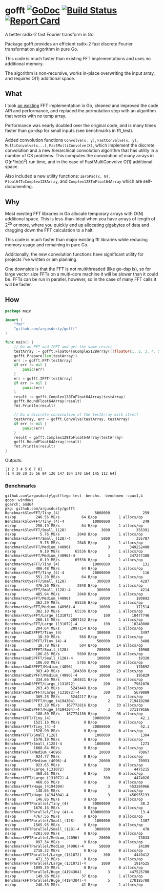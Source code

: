 # gofft [![GoDoc][godoc-badge]][godoc] [![Build Status][travis-ci-badge]][travis-ci] [![Report Card][report-card-badge]][report-card]
A better radix-2 fast Fourier transform in Go.

Package gofft provides an efficient radix-2 fast discrete Fourier transformation algorithm in pure Go.

This code is much faster than existing FFT implementations and uses no additional memory.

The algorithm is non-recursive, works in-place overwriting the input array, and requires O(1) additional space.

## What
I took [an existing](https://github.com/ktye/fft) FFT implementation in Go, cleaned and improved the code API and performance, and replaced the permutation step with an algorithm that works with no temp array.

Performance was nearly doubled over the original code, and is many times faster than go-dsp for small inputs (see benchmarks in fft_test).

Added convolution functions `Convolve(x, y)`, `FastConvolve(x, y)`, `MultiConvolve(x...)`, `FastMultiConvolve(X)`, which implement the discrete convolution and a new hierarchical convolution algorithm that has utility in a number of CS problems. This computes the convolution of many arrays in O(n\*ln(n)<sup>2</sup>) run time, and in the case of FastMultiConvolve O(1) additional space.

Also included a new utility functions: `ZeroPad(x, N)`, `Float64ToComplex128Array`, and `Complex128ToFloat64Array` which are self-documenting.

## Why
Most existing FFT libraries in Go allocate temporary arrays with O(N) additional space. This is less-than-ideal when you have arrays of length of 2<sup>25</sup> or more, where you quickly end up allocating gigabytes of data and dragging down the FFT calculation to a halt.

This code is much faster than major existing fft libraries while reducing memory usage and remaining in pure Go.

Additionally, the new convolution functions have significant utility for projects I've written or am planning.

One downside is that the FFT is not multithreaded (like go-dsp is), so for large vector size FFTs on a multi-core machine it will be slower than it could be. FFTs can be run in parallel, however, so in the case of many FFT calls it will be faster.

## How
```go
package main

import (
	"fmt"
	"github.com/argusdusty/gofft"
)

func main() {
	// Do an FFT and IFFT and get the same result
	testArray := gofft.Float64ToComplex128Array([]float64{1, 2, 3, 4, 5, 6, 7, 8})
	gofft.Prepare(len(testArray))
	err := gofft.FFT(testArray)
	if err != nil {
		panic(err)
	}
	err = gofft.IFFT(testArray)
	if err != nil {
		panic(err)
	}
	result := gofft.Complex128ToFloat64Array(testArray)
	gofft.RoundFloat64Array(result)
	fmt.Println(result)

	// Do a discrete convolution of the testArray with itself
	testArray, err = gofft.Convolve(testArray, testArray)
	if err != nil {
		panic(err)
	}
	result = gofft.Complex128ToFloat64Array(testArray)
	gofft.RoundFloat64Array(result)
	fmt.Println(result)
}
```

Outputs:
```
[1 2 3 4 5 6 7 8]
[1 4 10 20 35 56 84 120 147 164 170 164 145 112 64]
```

### Benchmarks
```
github.com\argusdusty\gofft>go test -bench=. -benchmem -cpu=1,4
goos: windows
goarch: amd64
pkg: github.com/argusdusty/gofft
BenchmarkSlowFFT/Tiny_(4)                5000000               259 ns/op         246.56 MB/s          64 B/op          1 allocs/op
BenchmarkSlowFFT/Tiny_(4)-4             10000000               249 ns/op         256.19 MB/s          64 B/op          1 allocs/op
BenchmarkSlowFFT/Small_(128)                3000            355391 ns/op           5.76 MB/s        2048 B/op          1 allocs/op
BenchmarkSlowFFT/Small_(128)-4              5000            355787 ns/op           5.76 MB/s        2048 B/op          1 allocs/op
BenchmarkSlowFFT/Medium_(4096)                 3         349252400 ns/op           0.19 MB/s       65536 B/op          1 allocs/op
BenchmarkSlowFFT/Medium_(4096)-4               3         347247300 ns/op           0.19 MB/s       65536 B/op          1 allocs/op
BenchmarkKtyeFFT/Tiny_(4)               10000000               131 ns/op         486.48 MB/s          64 B/op          1 allocs/op
BenchmarkKtyeFFT/Tiny_(4)-4             20000000               116 ns/op         551.20 MB/s          64 B/op          1 allocs/op
BenchmarkKtyeFFT/Small_(128)              300000              4297 ns/op         476.56 MB/s        2048 B/op          1 allocs/op
BenchmarkKtyeFFT/Small_(128)-4            300000              4214 ns/op         485.94 MB/s        2048 B/op          1 allocs/op
BenchmarkKtyeFFT/Medium_(4096)             10000            180892 ns/op         362.29 MB/s       65536 B/op          1 allocs/op
BenchmarkKtyeFFT/Medium_(4096)-4           10000            171514 ns/op         382.10 MB/s       65536 B/op          1 allocs/op
BenchmarkKtyeFFT/Large_(131072)              100          10477746 ns/op         200.15 MB/s     2097152 B/op          1 allocs/op
BenchmarkKtyeFFT/Large_(131072)-4            100          10248000 ns/op         204.64 MB/s     2097154 B/op          1 allocs/op
BenchmarkGoDSPFFT/Tiny_(4)                300000              3497 ns/op          18.30 MB/s         568 B/op         13 allocs/op
BenchmarkGoDSPFFT/Tiny_(4)-4              500000              3408 ns/op          18.78 MB/s         504 B/op         14 allocs/op
BenchmarkGoDSPFFT/Small_(128)             200000             10960 ns/op         186.85 MB/s        5600 B/op         18 allocs/op
BenchmarkGoDSPFFT/Small_(128)-4           100000             19320 ns/op         106.00 MB/s        5785 B/op         34 allocs/op
BenchmarkGoDSPFFT/Medium_(4096)            10000            170892 ns/op         383.49 MB/s      164380 B/op         23 allocs/op
BenchmarkGoDSPFFT/Medium_(4096)-4          10000            195829 ns/op         334.66 MB/s      164831 B/op         54 allocs/op
BenchmarkGoDSPFFT/Large_(131072)             200           7961076 ns/op         263.43 MB/s     5243448 B/op         28 allocs/op
BenchmarkGoDSPFFT/Large_(131072)-4           300           5679089 ns/op         369.28 MB/s     5244217 B/op         74 allocs/op
BenchmarkGoDSPFFT/Huge_(4194304)               2         719410200 ns/op          93.28 MB/s   167772816 B/op         33 allocs/op
BenchmarkGoDSPFFT/Huge_(4194304)-4             3         371179166 ns/op         180.80 MB/s   167774186 B/op         98 allocs/op
BenchmarkFFT/Tiny_(4)                   30000000              42.1 ns/op        1521.16 MB/s           0 B/op          0 allocs/op
BenchmarkFFT/Tiny_(4)-4                 30000000              42.1 ns/op        1520.90 MB/s           0 B/op          0 allocs/op
BenchmarkFFT/Small_(128)                 1000000              1304 ns/op        1570.10 MB/s           0 B/op          0 allocs/op
BenchmarkFFT/Small_(128)-4               1000000              1273 ns/op        1608.04 MB/s           0 B/op          0 allocs/op
BenchmarkFFT/Medium_(4096)                 20000             70867 ns/op         924.77 MB/s           0 B/op          0 allocs/op
BenchmarkFFT/Medium_(4096)-4               20000             70953 ns/op         923.65 MB/s           0 B/op          0 allocs/op
BenchmarkFFT/Large_(131072)                  300           4475215 ns/op         468.61 MB/s           0 B/op          0 allocs/op
BenchmarkFFT/Large_(131072)-4                300           4474826 ns/op         468.66 MB/s           0 B/op          0 allocs/op
BenchmarkFFT/Huge_(4194304)                    3         453284966 ns/op         148.05 MB/s           0 B/op          0 allocs/op
BenchmarkFFT/Huge_(4194304)-4                  3         456955133 ns/op         146.86 MB/s           0 B/op          0 allocs/op
BenchmarkFFTParallel/Tiny_(4)           30000000              38.2 ns/op        1676.16 MB/s           0 B/op          0 allocs/op
BenchmarkFFTParallel/Tiny_(4)-4        100000000              13.4 ns/op        4767.56 MB/s           0 B/op          0 allocs/op
BenchmarkFFTParallel/Small_(128)         1000000              1307 ns/op        1565.95 MB/s           0 B/op          0 allocs/op
BenchmarkFFTParallel/Small_(128)-4       3000000               478 ns/op        4281.00 MB/s           0 B/op          0 allocs/op
BenchmarkFFTParallel/Medium_(4096)         20000             73033 ns/op         897.34 MB/s           0 B/op          0 allocs/op
BenchmarkFFTParallel/Medium_(4096)-4       50000             24109 ns/op        2718.32 MB/s           0 B/op          0 allocs/op
BenchmarkFFTParallel/Large_(131072)          300           4449412 ns/op         471.33 MB/s           0 B/op          0 allocs/op
BenchmarkFFTParallel/Large_(131072)-4       1000           1914525 ns/op        1095.39 MB/s           0 B/op          0 allocs/op
BenchmarkFFTParallel/Huge_(4194304)            3         447525700 ns/op         149.96 MB/s          37 B/op          1 allocs/op
BenchmarkFFTParallel/Huge_(4194304)-4          5         270185780 ns/op         248.38 MB/s          41 B/op          1 allocs/op
```

[travis-ci-badge]:   https://api.travis-ci.org/argusdusty/gofft.svg?branch=master
[travis-ci]:         https://api.travis-ci.org/argusdusty/gofft
[godoc-badge]:       https://godoc.org/github.com/argusdusty/gofft?status.svg
[godoc]:             https://godoc.org/github.com/argusdusty/gofft
[report-card-badge]: https://goreportcard.com/badge/github.com/argusdusty/gofft
[report-card]:       https://goreportcard.com/report/github.com/argusdusty/gofft